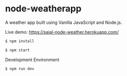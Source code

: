 # node-weatherapp
A weather app built using Vanilla JavaScript and Node.js. 

Live demo: https://sajal-node-weather.herokuapp.com/


```bash
$ npm install  

$ npm start

```

Development Environment
```bash
$ npm run dev
```
